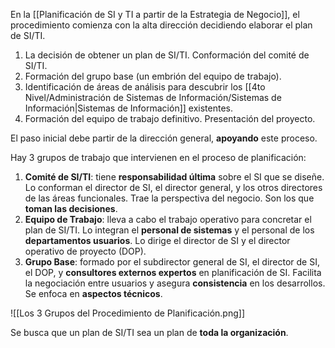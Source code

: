 En la [[Planificación de SI y TI a partir de la Estrategia de Negocio]], el procedimiento comienza con la alta dirección decidiendo elaborar el plan de SI/TI.

1. La decisión de obtener un plan de SI/TI. Conformación del comité de SI/TI.
2. Formación del grupo base (un embrión del equipo de trabajo).
3. Identificación de áreas de análisis para descubrir los [[4to Nivel/Administración de Sistemas de Información/Sistemas de Información|Sistemas de Información]] existentes.
4. Formación del equipo de trabajo definitivo. Presentación del proyecto.

El paso inicial debe partir de la dirección general, **apoyando** este proceso.

Hay 3 grupos de trabajo que intervienen en el proceso de planificación:

1. **Comité de SI/TI**: tiene **responsabilidad última** sobre el SI que se diseñe. Lo conforman el director de SI, el director general, y los otros directores de las áreas funcionales. Trae la perspectiva del negocio. Son los que **toman las decisiones**.
2. **Equipo de Trabajo**: lleva a cabo el trabajo operativo para concretar el plan de SI/TI. Lo integran el **personal de sistemas** y el personal de los **departamentos usuarios**. Lo dirige el director de SI y el director operativo de proyecto (DOP).
3. **Grupo Base**: formado por el subdirector general de SI, el director de SI, el DOP, y **consultores externos expertos** en planificación de SI. Facilita la negociación entre usuarios y asegura **consistencia** en los desarrollos. Se enfoca en **aspectos técnicos**.

![[Los 3 Grupos del Procedimiento de Planificación.png]]

Se busca que un plan de SI/TI sea un plan de **toda la organización**.
